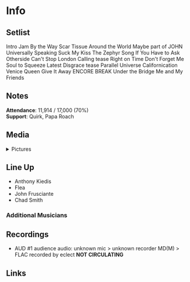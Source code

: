 # Info

## Setlist

Intro Jam
By the Way
Scar Tissue
Around the World
Maybe part of JOHN
Universally Speaking
Suck My Kiss
The Zephyr Song
If You Have to Ask
Otherside
Can't Stop
London Calling tease
Right on Time
Don't Forget Me
Soul to Squeeze
Latest Disgrace tease
Parallel Universe
Californication
Venice Queen
Give It Away
ENCORE BREAK
Under the Bridge
Me and My Friends

## Notes

**Attendance**: 11,914 / 17,000 (70%)
<br>
**Support**: Quirk, Papa Roach

## Media 

<details>
  <summary>Pictures</summary>
  <!--<img alt="Setlist" title="Setlist" src="_.jpg" height="200" />
  <img alt="Ticket" title="Ticket" src="_.jpg" height="200" />
  <img alt="Flyer" title="Flyer" src="_.jpg" height="200" />
  <img alt="Clipping" title="Clipping" src="_.jpg" height="200" />-->
</details>

## Line Up

* Anthony Kiedis
* Flea
* John Frusciante
* Chad Smith

### Additional Musicians

## Recordings

* AUD #1 audience audio: unknown mic > unknown recorder MD(M) > FLAC recorded by eclect **NOT CIRCULATING**

## Links